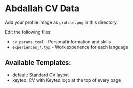 # Abdallah CV Data

Add your profile image as `profile.png` in this directory.

Edit the following files:
- `cv_params.toml` - Personal information and skills
- `experiences_*.typ` - Work experience for each language

## Available Templates:
- default: Standard CV layout
- keyteo: CV with Keyteo logo at the top of every page
